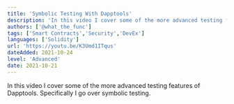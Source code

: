 ```yaml
---
title: 'Symbolic Testing With Dapptools'
description: 'In this video I cover some of the more advanced testing features of Dapptools. Specifically I go over symbolic testing.'
authors: ['@what_the_func']
tags: ['Smart Contracts','Security','DevEx']
languages: ['Solidity']
url: 'https://youtu.be/K3Umd1ITqus'
dateAdded: 2021-10-24
level: 'Advanced'
date: 2021-10-21
---
```


In this video I cover some of the more advanced testing features of Dapptools. Specifically I go over symbolic testing.